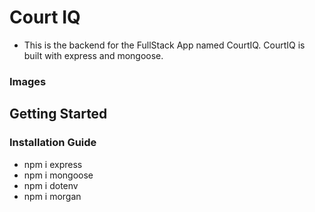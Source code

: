 # Court IQ
* This is the backend for the FullStack App named CourtIQ. CourtIQ is built with express and mongoose.

### Images

## Getting Started

### Installation Guide
* npm i express
* npm i mongoose
* npm i dotenv
* npm i morgan


